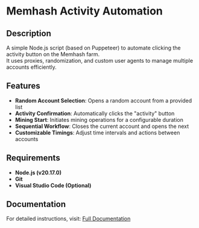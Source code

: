 # Memhash Activity Automation

## Description
A simple Node.js script (based on Puppeteer) to automate clicking the activity button on the Memhash farm.  
It uses proxies, randomization, and custom user agents to manage multiple accounts efficiently.

## Features
- **Random Account Selection**: Opens a random account from a provided list  
- **Activity Confirmation**: Automatically clicks the "activity" button  
- **Mining Start**: Initiates mining operations for a configurable duration  
- **Sequential Workflow**: Closes the current account and opens the next  
- **Customizable Timings**: Adjust time intervals and actions between accounts

## Requirements
- **Node.js (v20.17.0)**  
- **Git**  
- **Visual Studio Code (Optional)**

## Documentation

For detailed instructions, visit: [Full Documentation](https://teletype.in/@pastfin/bXJHYcsylya)